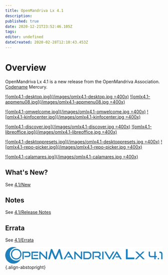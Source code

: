 ```yaml
---
title: OpenMandriva Lx 4.1
description: 
published: true
date: 2020-12-21T23:52:46.105Z
tags: 
editor: undefined
dateCreated: 2020-02-28T12:10:43.453Z
---
```


# Overview
OpenMandriva Lx 4.1 is a new release from the OpenMandriva Association. [Codename](/releases/codename) Mercury.

[![omlx4.1-desktop.jpg](/images/omlx4.1-desktop.jpg =400x)](/images/omlx4.1-desktop.jpg) [![omlx4.1-appmenu08.jpg](/images/omlx4.1-appmenu08.jpg =400x)](/images/omlx4.1-appmenu08.jpg)

[![omlx4.1-omwelcome.jpg](/images/omlx4.1-omwelcome.jpg =400x)](/images/omlx4.1-omwelcome.jpg) [![omlx4.1-kinfocenter.jpg](/images/omlx4.1-kinfocenter.jpg =400x)](/images/omlx4.1-kinfocenter.jpg)

[![omlx4.1-discover.jpg](/images/omlx4.1-discover.jpg =400x)](/images/omlx4.1-discover.jpg) [![omlx4.1-libreoffice.jpg](/images/omlx4.1-libreoffice.jpg =400x)](/images/omlx4.1-libreoffice.jpg)

[![omlx4.1-desktoppresets.jpg](/images/omlx4.1-desktoppresets.jpg =400x)](/images/omlx4.1-desktoppresets.jpg) [![omlx4.1-repo-picker.jpg](/images/omlx4.1-repo-picker.jpg =400x)](/images/omlx4.1-repo-picker.jpg)

[![omlx4.1-calamares.jpg](/images/omlx4.1-calamares.jpg =400x)](/images/omlx4.1-calamares.jpg)



## What's New?
See [4.1/New](/releases/omlx41/new)

## Notes
See [4.1/Release Notes](/releases/omlx41/notes)

## Errata
See [4.1/Errata](/releases/omlx41/errata)

![header-tr-omlx41.svg](/assets/header-tr-omlx41.svg){.align-abstopright}